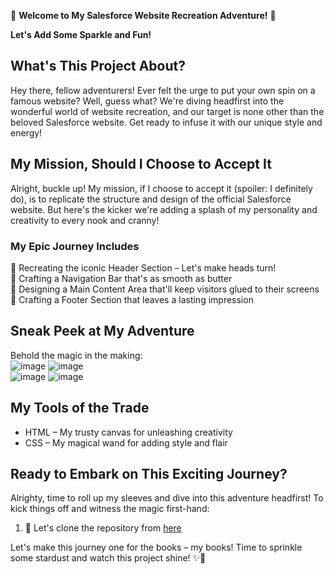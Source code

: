 🎉 **Welcome to My Salesforce Website Recreation Adventure!** 🎉

**Let's Add Some Sparkle and Fun!**

## What's This Project About?

Hey there, fellow adventurers! Ever felt the urge to put your own spin on a famous website? Well, guess what? We're diving headfirst into the wonderful world of website recreation, and our target is none other than the beloved Salesforce website. Get ready to infuse it with our unique style and energy!

## My Mission, Should I Choose to Accept It

Alright, buckle up! My mission, if I choose to accept it (spoiler: I definitely do), is to replicate the structure and design of the official Salesforce website. But here's the kicker we're adding a splash of my personality and creativity to every nook and cranny!

### My Epic Journey Includes

🌟 Recreating the iconic Header Section – Let's make heads turn!  
🌟 Crafting a Navigation Bar that's as smooth as butter  
🌟 Designing a Main Content Area that'll keep visitors glued to their screens  
🌟 Crafting a Footer Section that leaves a lasting impression  

## Sneak Peek at My Adventure

Behold the magic in the making:  
![image](https://github.com/user-attachments/assets/09df723b-18db-41b3-8df3-6ef1d1c0c256) 
![image](https://github.com/user-attachments/assets/8e1a00a3-3edf-4005-9634-563df48b228c)  
![image](https://github.com/user-attachments/assets/4b455090-3f20-4925-acdd-6f8667e2735d)
![image](https://github.com/user-attachments/assets/ce9131ff-0dbb-4368-8511-4a454b06e791)

## My Tools of the Trade

- HTML – My trusty canvas for unleashing creativity
- CSS – My magical wand for adding style and flair

## Ready to Embark on This Exciting Journey?

Alrighty, time to roll up my sleeves and dive into this adventure headfirst! To kick things off and witness the magic first-hand:

1. 🚀 Let's clone the repository from [here](https://github.com/Lawani-EJ/REWORK-Frontend-Project1.git)

Let's make this journey one for the books – my books! Time to sprinkle some stardust and watch this project shine! ✨🚀
